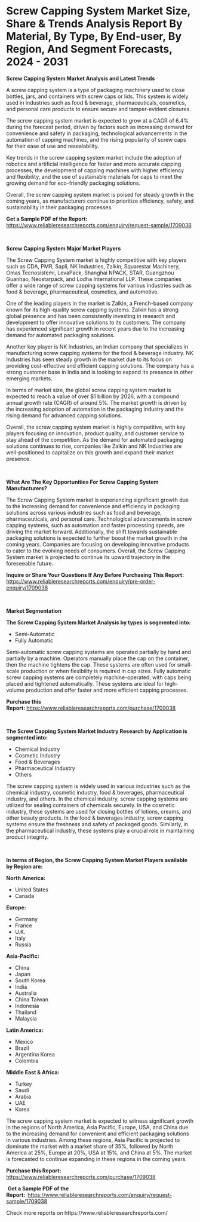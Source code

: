 <p><h1>Screw Capping System Market Size, Share & Trends Analysis Report By Material, By Type, By End-user, By Region, And Segment Forecasts, 2024 - 2031</h1></p><p><strong>Screw Capping System Market Analysis and Latest Trends</strong></p>
<p><p>A screw capping system is a type of packaging machinery used to close bottles, jars, and containers with screw caps or lids. This system is widely used in industries such as food & beverage, pharmaceuticals, cosmetics, and personal care products to ensure secure and tamper-evident closures.</p><p>The screw capping system market is expected to grow at a CAGR of 6.4% during the forecast period, driven by factors such as increasing demand for convenience and safety in packaging, technological advancements in the automation of capping machines, and the rising popularity of screw caps for their ease of use and resealability.</p><p>Key trends in the screw capping system market include the adoption of robotics and artificial intelligence for faster and more accurate capping processes, the development of capping machines with higher efficiency and flexibility, and the use of sustainable materials for caps to meet the growing demand for eco-friendly packaging solutions.</p><p>Overall, the screw capping system market is poised for steady growth in the coming years, as manufacturers continue to prioritize efficiency, safety, and sustainability in their packaging processes.</p></p>
<p><strong>Get a Sample PDF of the Report:&nbsp;</strong> <a href="https://www.reliableresearchreports.com/enquiry/request-sample/1709038">https://www.reliableresearchreports.com/enquiry/request-sample/1709038</a></p>
<p>&nbsp;</p>
<p><strong>Screw Capping System Major Market Players</strong></p>
<p><p>The Screw Capping System market is highly competitive with key players such as CDA, PMR, Sapli, NK Industries, Zalkin, Squarestar Machinery, Omas Tecnosistemi, LevaPack, Shanghai NPACK, STAR, Guangzhou Guanhao, Neostarpack, and Lodha International LLP. These companies offer a wide range of screw capping systems for various industries such as food & beverage, pharmaceutical, cosmetics, and automotive.</p><p>One of the leading players in the market is Zalkin, a French-based company known for its high-quality screw capping systems. Zalkin has a strong global presence and has been consistently investing in research and development to offer innovative solutions to its customers. The company has experienced significant growth in recent years due to the increasing demand for automated packaging solutions.</p><p>Another key player is NK Industries, an Indian company that specializes in manufacturing screw capping systems for the food & beverage industry. NK Industries has seen steady growth in the market due to its focus on providing cost-effective and efficient capping solutions. The company has a strong customer base in India and is looking to expand its presence in other emerging markets.</p><p>In terms of market size, the global screw capping system market is expected to reach a value of over $1 billion by 2026, with a compound annual growth rate (CAGR) of around 5%. The market growth is driven by the increasing adoption of automation in the packaging industry and the rising demand for advanced capping solutions.</p><p>Overall, the screw capping system market is highly competitive, with key players focusing on innovation, product quality, and customer service to stay ahead of the competition. As the demand for automated packaging solutions continues to rise, companies like Zalkin and NK Industries are well-positioned to capitalize on this growth and expand their market presence.</p></p>
<p>&nbsp;</p>
<p><strong>What Are The Key Opportunities For Screw Capping System Manufacturers?</strong></p>
<p><p>The Screw Capping System market is experiencing significant growth due to the increasing demand for convenience and efficiency in packaging solutions across various industries such as food and beverage, pharmaceuticals, and personal care. Technological advancements in screw capping systems, such as automation and faster processing speeds, are driving the market forward. Additionally, the shift towards sustainable packaging solutions is expected to further boost the market growth in the coming years. Companies are focusing on developing innovative products to cater to the evolving needs of consumers. Overall, the Screw Capping System market is projected to continue its upward trajectory in the foreseeable future.</p></p>
<p><strong>Inquire or Share Your Questions If Any Before Purchasing This Report:</strong> <a href="https://www.reliableresearchreports.com/enquiry/pre-order-enquiry/1709038">https://www.reliableresearchreports.com/enquiry/pre-order-enquiry/1709038</a></p>
<p>&nbsp;</p>
<p><strong>Market Segmentation</strong></p>
<p><strong>The Screw Capping System Market Analysis by types is segmented into:</strong></p>
<p><ul><li>Semi-Automatic</li><li>Fully Automatic</li></ul></p>
<p><p>Semi-automatic screw capping systems are operated partially by hand and partially by a machine. Operators manually place the cap on the container, then the machine tightens the cap. These systems are often used for small-scale production or when flexibility is required in cap sizes. Fully automatic screw capping systems are completely machine-operated, with caps being placed and tightened automatically. These systems are ideal for high-volume production and offer faster and more efficient capping processes.</p></p>
<p><strong>Purchase this Report:&nbsp;</strong><a href="https://www.reliableresearchreports.com/purchase/1709038">https://www.reliableresearchreports.com/purchase/1709038</a></p>
<p>&nbsp;</p>
<p><strong>The Screw Capping System Market Industry Research by Application is segmented into:</strong></p>
<p><ul><li>Chemical Industry</li><li>Cosmetic Industry</li><li>Food & Beverages</li><li>Pharmaceutical Industry</li><li>Others</li></ul></p>
<p><p>The screw capping system is widely used in various industries such as the chemical industry, cosmetic industry, food & beverages, pharmaceutical industry, and others. In the chemical industry, screw capping systems are utilized for sealing containers of chemicals securely. In the cosmetic industry, these systems are used for closing bottles of lotions, creams, and other beauty products. In the food & beverages industry, screw capping systems ensure the freshness and safety of packaged goods. Similarly, in the pharmaceutical industry, these systems play a crucial role in maintaining product integrity.</p></p>
<p>&nbsp;</p>
<p><strong>In terms of Region, the Screw Capping System Market Players available by Region are:</strong></p>
<p>
    <p> <strong> North America: </strong>
        <ul>
            <li>United States</li>
            <li>Canada</li>
        </ul>
        </p> 
    <p> <strong> Europe: </strong>
        <ul>
            <li>Germany</li>
            <li>France</li>
            <li>U.K.</li>
            <li>Italy</li>
            <li>Russia</li>
        </ul>
        </p> 
    <p> <strong> Asia-Pacific: </strong>
        <ul>
            <li>China</li>
            <li>Japan</li>
            <li>South Korea</li>
            <li>India</li>
            <li>Australia</li>
            <li>China Taiwan</li>
            <li>Indonesia</li>
            <li>Thailand</li>
            <li>Malaysia</li>
        </ul>
        </p> 
    <p> <strong> Latin America: </strong>
        <ul>
            <li>Mexico</li>
            <li>Brazil</li>
            <li>Argentina Korea</li>
            <li>Colombia</li>
        </ul>
        </p> 
    <p> <strong> Middle East & Africa: </strong>
        <ul>
            <li>Turkey</li>
            <li>Saudi</li>
            <li>Arabia</li>
            <li>UAE</li>
            <li>Korea</li>
        </ul>
    </p>
    </p>
<p><p>The screw capping system market is expected to witness significant growth in the regions of North America, Asia Pacific, Europe, USA, and China due to the increasing demand for convenient and efficient packaging solutions in various industries. Among these regions, Asia Pacific is projected to dominate the market with a market share of 35%, followed by North America at 25%, Europe at 20%, USA at 15%, and China at 5%. The market is forecasted to continue expanding in these regions in the coming years.</p></p>
<p><strong>Purchase this Report: </strong><a href="https://www.reliableresearchreports.com/purchase/1709038">https://www.reliableresearchreports.com/purchase/1709038</a></p>
<p>&nbsp;<strong>Get a Sample PDF of the Report:&nbsp;&nbsp;</strong><a href="https://www.reliableresearchreports.com/enquiry/request-sample/1709038">https://www.reliableresearchreports.com/enquiry/request-sample/1709038</a></p>
<p><strong></strong></p>
<p>Check more reports on https://www.reliableresearchreports.com/</p>